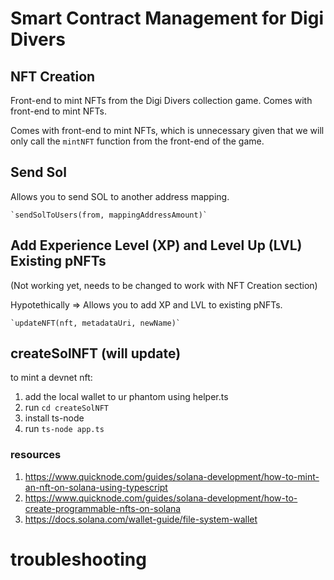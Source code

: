 # Smart Contract Management for Digi Divers

## NFT Creation

Front-end to mint NFTs from the Digi Divers collection game.
Comes with front-end to mint NFTs.

Comes with front-end to mint NFTs, which is unnecessary given that we will only call the `mintNFT` function
from the front-end of the game.

## Send Sol

Allows you to send SOL to another address mapping.

    `sendSolToUsers(from, mappingAddressAmount)`

## Add Experience Level (XP) and Level Up (LVL) Existing pNFTs

(Not working yet, needs to be changed to work with NFT Creation section)

Hypotethically => Allows you to add XP and LVL to existing pNFTs.

    `updateNFT(nft, metadataUri, newName)`

## createSolNFT (will update)

to mint a devnet nft:

1. add the local wallet to ur phantom using helper.ts
2. run `cd createSolNFT`
3. install ts-node
4. run `ts-node app.ts`

### resources

1. https://www.quicknode.com/guides/solana-development/how-to-mint-an-nft-on-solana-using-typescript
2. https://www.quicknode.com/guides/solana-development/how-to-create-programmable-nfts-on-solana
3. https://docs.solana.com/wallet-guide/file-system-wallet

# troubleshooting
